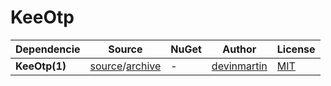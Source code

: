 # KeeOtp

Dependencie | Source | NuGet | Author | License
--- | --- | --- | --- | ---
**KeeOtp(1)** | [source](https://github.com/tiuub/KeeOtpMirror)/[archive](http://web.archive.org/web/20200621144226/https://bitbucket.org/devinmartin/keeotp/wiki/Home) | - | [devinmartin](https://bitbucket.org/devinmartin) | [MIT](https://github.com/tiuub/KeeOtp2/blob/master/Dependencies/KeeOtp/LICENSE)
